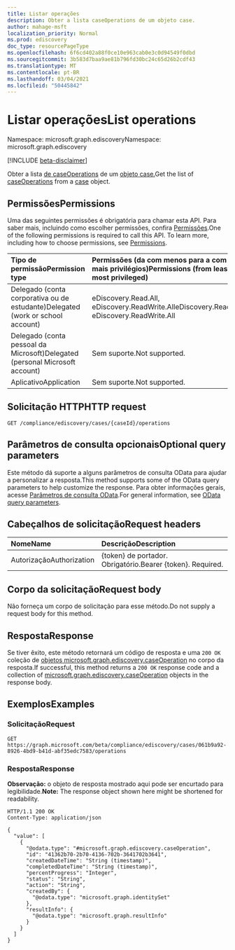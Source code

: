 ```yaml
---
title: Listar operações
description: Obter a lista caseOperations de um objeto case.
author: mahage-msft
localization_priority: Normal
ms.prod: ediscovery
doc_type: resourcePageType
ms.openlocfilehash: 6f6cd402a88f0ce10e963cab0e3c0d94549f0dbd
ms.sourcegitcommit: 3b583d7baa9ae81b796fd30bc24c65d26b2cdf43
ms.translationtype: MT
ms.contentlocale: pt-BR
ms.lasthandoff: 03/04/2021
ms.locfileid: "50445842"
---
```

# <a name="list-operations"></a><span data-ttu-id="004ec-103">Listar operações</span><span class="sxs-lookup"><span data-stu-id="004ec-103">List operations</span></span>

<span data-ttu-id="004ec-104">Namespace: microsoft.graph.ediscovery</span><span class="sxs-lookup"><span data-stu-id="004ec-104">Namespace: microsoft.graph.ediscovery</span></span>

[!INCLUDE [beta-disclaimer](../../includes/beta-disclaimer.md)]

<span data-ttu-id="004ec-105">Obter a lista [de caseOperations](../resources/ediscovery-caseoperation.md) de um [objeto case.](../resources/ediscovery-case.md)</span><span class="sxs-lookup"><span data-stu-id="004ec-105">Get the list of [caseOperations](../resources/ediscovery-caseoperation.md) from a [case](../resources/ediscovery-case.md) object.</span></span>

## <a name="permissions"></a><span data-ttu-id="004ec-106">Permissões</span><span class="sxs-lookup"><span data-stu-id="004ec-106">Permissions</span></span>

<span data-ttu-id="004ec-p101">Uma das seguintes permissões é obrigatória para chamar esta API. Para saber mais, incluindo como escolher permissões, confira [Permissões](/graph/permissions-reference).</span><span class="sxs-lookup"><span data-stu-id="004ec-p101">One of the following permissions is required to call this API. To learn more, including how to choose permissions, see [Permissions](/graph/permissions-reference).</span></span>

|<span data-ttu-id="004ec-109">Tipo de permissão</span><span class="sxs-lookup"><span data-stu-id="004ec-109">Permission type</span></span>|<span data-ttu-id="004ec-110">Permissões (da com menos para a com mais privilégios)</span><span class="sxs-lookup"><span data-stu-id="004ec-110">Permissions (from least to most privileged)</span></span>|
|:---|:---|
|<span data-ttu-id="004ec-111">Delegado (conta corporativa ou de estudante)</span><span class="sxs-lookup"><span data-stu-id="004ec-111">Delegated (work or school account)</span></span>|<span data-ttu-id="004ec-112">eDiscovery.Read.All, eDiscovery.ReadWrite.All</span><span class="sxs-lookup"><span data-stu-id="004ec-112">eDiscovery.Read.All, eDiscovery.ReadWrite.All</span></span>|
|<span data-ttu-id="004ec-113">Delegado (conta pessoal da Microsoft)</span><span class="sxs-lookup"><span data-stu-id="004ec-113">Delegated (personal Microsoft account)</span></span>|<span data-ttu-id="004ec-114">Sem suporte.</span><span class="sxs-lookup"><span data-stu-id="004ec-114">Not supported.</span></span>|
|<span data-ttu-id="004ec-115">Aplicativo</span><span class="sxs-lookup"><span data-stu-id="004ec-115">Application</span></span>|<span data-ttu-id="004ec-116">Sem suporte.</span><span class="sxs-lookup"><span data-stu-id="004ec-116">Not supported.</span></span>|

## <a name="http-request"></a><span data-ttu-id="004ec-117">Solicitação HTTP</span><span class="sxs-lookup"><span data-stu-id="004ec-117">HTTP request</span></span>

<!-- {
  "blockType": "ignored"
}
-->

``` http
GET /compliance/ediscovery/cases/{caseId}/operations
```

## <a name="optional-query-parameters"></a><span data-ttu-id="004ec-118">Parâmetros de consulta opcionais</span><span class="sxs-lookup"><span data-stu-id="004ec-118">Optional query parameters</span></span>

<span data-ttu-id="004ec-119">Este método dá suporte a alguns parâmetros de consulta OData para ajudar a personalizar a resposta.</span><span class="sxs-lookup"><span data-stu-id="004ec-119">This method supports some of the OData query parameters to help customize the response.</span></span> <span data-ttu-id="004ec-120">Para obter informações gerais, acesse [Parâmetros de consulta OData](/graph/query-parameters).</span><span class="sxs-lookup"><span data-stu-id="004ec-120">For general information, see [OData query parameters](/graph/query-parameters).</span></span>

## <a name="request-headers"></a><span data-ttu-id="004ec-121">Cabeçalhos de solicitação</span><span class="sxs-lookup"><span data-stu-id="004ec-121">Request headers</span></span>

|<span data-ttu-id="004ec-122">Nome</span><span class="sxs-lookup"><span data-stu-id="004ec-122">Name</span></span>|<span data-ttu-id="004ec-123">Descrição</span><span class="sxs-lookup"><span data-stu-id="004ec-123">Description</span></span>|
|:---|:---|
|<span data-ttu-id="004ec-124">Autorização</span><span class="sxs-lookup"><span data-stu-id="004ec-124">Authorization</span></span>|<span data-ttu-id="004ec-p103">{token} de portador. Obrigatório.</span><span class="sxs-lookup"><span data-stu-id="004ec-p103">Bearer {token}. Required.</span></span>|

## <a name="request-body"></a><span data-ttu-id="004ec-127">Corpo da solicitação</span><span class="sxs-lookup"><span data-stu-id="004ec-127">Request body</span></span>
<span data-ttu-id="004ec-128">Não forneça um corpo de solicitação para esse método.</span><span class="sxs-lookup"><span data-stu-id="004ec-128">Do not supply a request body for this method.</span></span>

## <a name="response"></a><span data-ttu-id="004ec-129">Resposta</span><span class="sxs-lookup"><span data-stu-id="004ec-129">Response</span></span>

<span data-ttu-id="004ec-130">Se tiver êxito, este método retornará um código de resposta e uma `200 OK` coleção de [objetos microsoft.graph.ediscovery.caseOperation](../resources/ediscovery-caseoperation.md) no corpo da resposta.</span><span class="sxs-lookup"><span data-stu-id="004ec-130">If successful, this method returns a `200 OK` response code and a collection of [microsoft.graph.ediscovery.caseOperation](../resources/ediscovery-caseoperation.md) objects in the response body.</span></span>

## <a name="examples"></a><span data-ttu-id="004ec-131">Exemplos</span><span class="sxs-lookup"><span data-stu-id="004ec-131">Examples</span></span>

### <a name="request"></a><span data-ttu-id="004ec-132">Solicitação</span><span class="sxs-lookup"><span data-stu-id="004ec-132">Request</span></span>

<!-- {
  "blockType": "request",
  "name": "list_caseoperation"
}
-->

``` http
GET https://graph.microsoft.com/beta/compliance/ediscovery/cases/061b9a92-8926-4bd9-b41d-abf35edc7583/operations
```

### <a name="response"></a><span data-ttu-id="004ec-133">Resposta</span><span class="sxs-lookup"><span data-stu-id="004ec-133">Response</span></span>

<span data-ttu-id="004ec-134">**Observação:** o objeto de resposta mostrado aqui pode ser encurtado para legibilidade.</span><span class="sxs-lookup"><span data-stu-id="004ec-134">**Note:** The response object shown here might be shortened for readability.</span></span>
<!-- {
  "blockType": "response",
  "truncated": true,
  "@odata.type": "Collection(microsoft.graph.ediscovery.caseOperation)"
}
-->

``` http
HTTP/1.1 200 OK
Content-Type: application/json

{
  "value": [
    {
      "@odata.type": "#microsoft.graph.ediscovery.caseOperation",
      "id": "41362b70-2b70-4136-702b-3641702b3641",
      "createdDateTime": "String (timestamp)",
      "completedDateTime": "String (timestamp)",
      "percentProgress": "Integer",
      "status": "String",
      "action": "String",
      "createdBy": {
        "@odata.type": "microsoft.graph.identitySet"
      },
      "resultInfo": {
        "@odata.type": "microsoft.graph.resultInfo"
      }
    }
  ]
}
```
